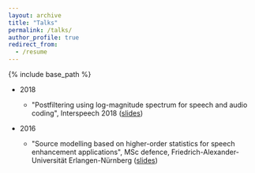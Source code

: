 ```yaml
---
layout: archive
title: "Talks"
permalink: /talks/
author_profile: true
redirect_from:
  - /resume
---
```


{% include base_path %}

* 2018
	* "Postfiltering using log-magnitude spectrum for speech and audio coding", Interspeech 2018 ([slides](files/2018_log_interspeech.pdf))

* 2016
	* "Source modelling based on higher-order statistics for speech enhancement applications", MSc defence, Friedrich-Alexander-Universität Erlangen-Nürnberg  ([slides](files/msc_thesis.pdf))
